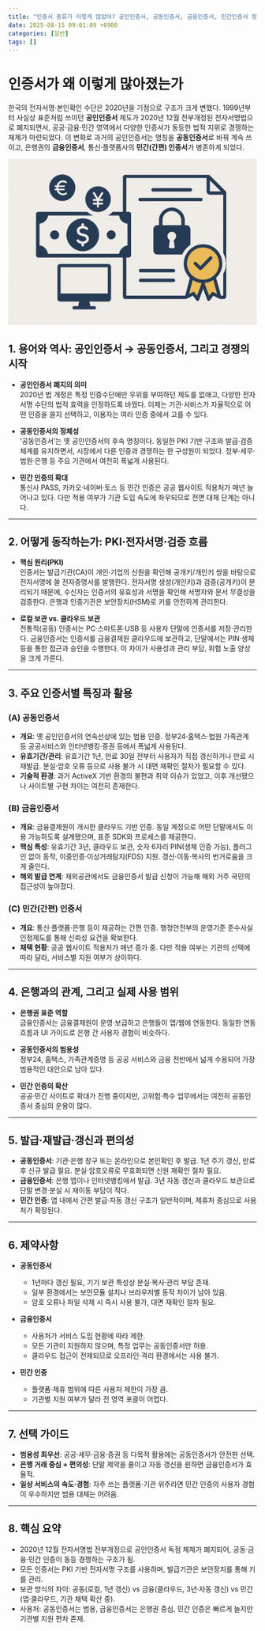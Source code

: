 ```yaml
---
title: "인증서 종류가 이렇게 많았어? 공인인증서, 공동인증서, 금융인증서, 민간인증서 정리"
date: 2025-08-15 09:01:09 +0900
categories: [일반]
tags: []
---
```


# 인증서가 왜 이렇게 많아졌는가

한국의 전자서명·본인확인 수단은 2020년을 기점으로 구조가 크게 변했다. 1999년부터 사실상 표준처럼 쓰이던 **공인인증서** 제도가 2020년 12월 전부개정된 전자서명법으로 폐지되면서, 공공·금융·민간 영역에서 다양한 인증서가 동등한 법적 지위로 경쟁하는 체제가 마련되었다. 이 변화로 과거의 공인인증서는 명칭을 **공동인증서**로 바꿔 계속 쓰이고, 은행권의 **금융인증서**, 통신·플랫폼사의 **민간(간편) 인증서**가 병존하게 되었다.

![인증서](assets/img/normal/cert.png)

## 1. 용어와 역사: 공인인증서 → 공동인증서, 그리고 경쟁의 시작

- **공인인증서 폐지의 의미**  
  2020년 법 개정은 특정 인증수단에만 우위를 부여하던 제도를 없애고, 다양한 전자서명 수단의 법적 효력을 인정하도록 바꿨다. 이제는 기관·서비스가 자율적으로 어떤 인증을 쓸지 선택하고, 이용자는 여러 인증 중에서 고를 수 있다.

- **공동인증서의 정체성**  
  ‘공동인증서’는 옛 공인인증서의 후속 명칭이다. 동일한 PKI 기반 구조와 발급·검증 체계를 유지하면서, 시장에서 다른 인증과 경쟁하는 한 구성원이 되었다. 정부·세무·법원·은행 등 주요 기관에서 여전히 폭넓게 사용된다.

- **민간 인증의 확대**  
  통신사 PASS, 카카오·네이버·토스 등 민간 인증은 공공 웹사이트 적용처가 매년 늘어나고 있다. 다만 적용 여부가 기관 도입 속도에 좌우되므로 전면 대체 단계는 아니다.

---

## 2. 어떻게 동작하는가: PKI·전자서명·검증 흐름

- **핵심 원리(PKI)**  
  인증서는 발급기관(CA)이 개인·기업의 신원을 확인해 공개키/개인키 쌍을 바탕으로 전자서명에 쓸 전자증명서를 발행한다. 전자서명 생성(개인키)과 검증(공개키)이 분리되기 때문에, 수신자는 인증서의 유효성과 서명을 확인해 서명자와 문서 무결성을 검증한다. 은행과 인증기관은 보안장치(HSM)로 키를 안전하게 관리한다.

- **로컬 보관 vs. 클라우드 보관**  
  전통적(공동) 인증서는 PC·스마트폰·USB 등 사용자 단말에 인증서를 저장·관리한다. 금융인증서는 인증서를 금융결제원 클라우드에 보관하고, 단말에서는 PIN·생체 등을 통한 접근과 승인을 수행한다. 이 차이가 사용성과 관리 부담, 위험 노출 양상을 크게 가른다.

---

## 3. 주요 인증서별 특징과 활용

### (A) 공동인증서
- **개요**: 옛 공인인증서의 연속선상에 있는 범용 인증. 정부24·홈택스·법원 가족관계 등 공공서비스와 인터넷뱅킹·증권 등에서 폭넓게 사용된다.  
- **유효기간/관리**: 유효기간 1년, 만료 30일 전부터 사용자가 직접 갱신하거나 만료 시 재발급. 분실·암호 오류 등으로 사용 불가 시 대면 재확인 절차가 필요할 수 있다.  
- **기술적 환경**: 과거 ActiveX 기반 환경의 불편과 취약 이슈가 있었고, 이후 개선됐으나 사이트별 구현 차이는 여전히 존재한다.

### (B) 금융인증서
- **개요**: 금융결제원이 개시한 클라우드 기반 인증. 동일 계정으로 어떤 단말에서도 이용 가능하도록 설계됐으며, 표준 SDK와 프로세스를 제공한다.  
- **핵심 특성**: 유효기간 3년, 클라우드 보관, 숫자 6자리 PIN(생체 인증 가능), 플러그인 없이 동작, 이중인증·이상거래탐지(FDS) 지원. 갱신·이동·복사의 번거로움을 크게 줄인다.  
- **해외 발급 연계**: 재외공관에서도 금융인증서 발급 신청이 가능해 해외 거주 국민의 접근성이 높아졌다.

### (C) 민간(간편) 인증서
- **개요**: 통신·플랫폼·은행 등이 제공하는 간편 인증. 행정안전부의 운영기준 준수사실 인정제도를 통해 신뢰성 요건을 확보한다.  
- **채택 현황**: 공공 웹사이트 적용처가 매년 증가 중. 다만 적용 여부는 기관의 선택에 따라 달라, 서비스별 지원 여부가 상이하다.

---

## 4. 은행과의 관계, 그리고 실제 사용 범위

- **은행권 표준 역할**  
  금융인증서는 금융결제원이 운영·보급하고 은행들이 앱/웹에 연동한다. 동일한 연동 흐름과 UI 가이드로 은행 간 사용자 경험이 비슷하다.

- **공동인증서의 범용성**  
  정부24, 홈택스, 가족관계증명 등 공공 서비스와 금융 전반에서 넓게 수용되어 가장 범용적인 대안으로 남아 있다.

- **민간 인증의 확산**  
  공공·민간 사이트로 확대가 진행 중이지만, 고위험·특수 업무에서는 여전히 공동인증서 중심의 운용이 많다.

---

## 5. 발급·재발급·갱신과 편의성

- **공동인증서**: 기관·은행 창구 또는 온라인으로 본인확인 후 발급. 1년 주기 갱신, 만료 후 신규 발급 필요. 분실·암호오류로 무효화되면 신원 재확인 절차 필요.  
- **금융인증서**: 은행 앱이나 인터넷뱅킹에서 발급. 3년 자동 갱신과 클라우드 보관으로 단말 변경·분실 시 재이동 부담이 적다.  
- **민간 인증**: 앱 내에서 간편 발급·자동 갱신 구조가 일반적이며, 제휴처 중심으로 사용처가 확장된다.

---

## 6. 제약사항

- **공동인증서**
  - 1년마다 갱신 필요, 기기 보관 특성상 분실·복사·관리 부담 존재.
  - 일부 환경에서는 보안모듈 설치나 브라우저별 동작 차이가 남아 있음.
  - 암호 오류나 파일 삭제 시 즉시 사용 불가, 대면 재확인 절차 필요.

- **금융인증서**
  - 사용처가 서비스 도입 현황에 따라 제한.
  - 모든 기관이 지원하지 않으며, 특정 업무는 공동인증서만 허용.
  - 클라우드 접근이 전제되므로 오프라인·격리 환경에서는 사용 불가.

- **민간 인증**
  - 플랫폼·제휴 범위에 따른 사용처 제한이 가장 큼.
  - 기관별 지원 여부가 달라 전 영역 포괄이 어렵다.

---

## 7. 선택 가이드

- **범용성 최우선**: 공공·세무·금융·증권 등 다목적 활용에는 공동인증서가 안전한 선택.  
- **은행 거래 중심 + 편의성**: 단말 제약을 줄이고 자동 갱신을 원하면 금융인증서가 효율적.  
- **일상 서비스의 속도·경험**: 자주 쓰는 플랫폼·기관 위주라면 민간 인증의 사용자 경험이 우수하지만 범용 대체는 어려움.

---

## 8. 핵심 요약

- 2020년 12월 전자서명법 전부개정으로 공인인증서 독점 체제가 폐지되어, 공동·금융·민간 인증이 동등 경쟁하는 구조가 됨.  
- 모든 인증서는 PKI 기반 전자서명 구조를 사용하며, 발급기관은 보안장치를 통해 키를 관리.  
- 보관 방식의 차이: 공동(로컬, 1년 갱신) vs 금융(클라우드, 3년·자동 갱신) vs 민간(앱·클라우드, 기관 채택 확산 중).  
- 사용처: 공동인증서는 범용, 금융인증서는 은행권 중심, 민간 인증은 빠르게 늘지만 기관별 지원 편차 존재.
